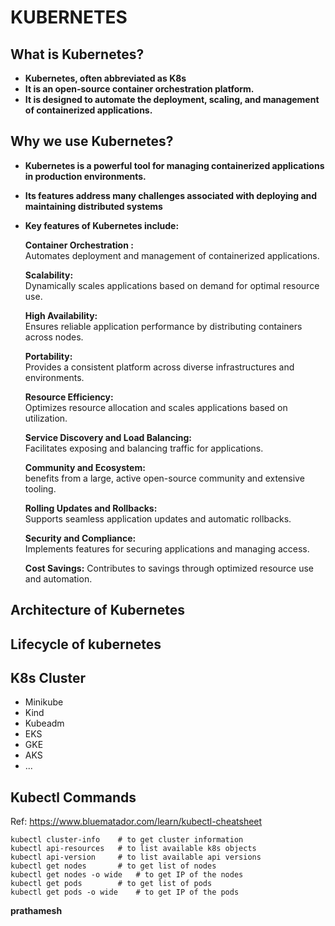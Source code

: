 # KUBERNETES

## What is Kubernetes?
-  **Kubernetes, often abbreviated as K8s**
-  **It is an open-source container orchestration platform.**
-  **It is designed to automate the deployment, scaling, and management of containerized applications.**

## Why we use Kubernetes?
-  **Kubernetes is a powerful tool for managing containerized applications in production environments.**
-  **Its features address many challenges associated with deploying and maintaining distributed systems**
-  **Key features of Kubernetes include:**
   
   **Container Orchestration :**                                                                                             
              Automates deployment and management of containerized applications.
   
   **Scalability:**                                                                                                          
              Dynamically scales applications based on demand for optimal resource use.
   
   **High Availability:**                                                                                                    
              Ensures reliable application performance by distributing containers across nodes.
   
   **Portability:**                                                                                                         
               Provides a consistent platform across diverse infrastructures and environments.
     
   **Resource Efficiency:**                                                                                                 
               Optimizes resource allocation and scales applications based on utilization.
   
   **Service Discovery and Load Balancing:**                                                                                 
               Facilitates exposing and balancing traffic for applications.
   
   **Community and Ecosystem:**                                                                                              
               benefits from a large, active open-source community and extensive tooling.
   
   **Rolling Updates and Rollbacks:**                                                                                        
                Supports seamless application updates and automatic rollbacks.
   
   **Security and Compliance:**                                           
                Implements features for securing applications and managing access.
   
   **Cost Savings:**
                Contributes to savings through optimized resource use and automation.

## Architecture of Kubernetes

## Lifecycle of kubernetes

## K8s Cluster
- Minikube
- Kind
- Kubeadm
- EKS
- GKE
- AKS
- ...

## Kubectl Commands
Ref: https://www.bluematador.com/learn/kubectl-cheatsheet

```shell
kubectl cluster-info    # to get cluster information
kubectl api-resources   # to list available k8s objects
kubectl api-version     # to list available api versions
kubectl get nodes       # to get list of nodes
kubectl get nodes -o wide   # to get IP of the nodes
kubectl get pods        # to get list of pods
kubectl get pods -o wide    # to get IP of the pods
```
__prathamesh__
